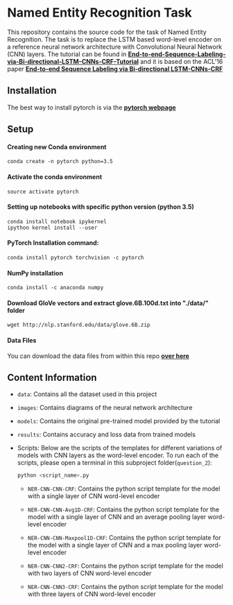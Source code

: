 # Named Entity Recognition Task
This repository contains the source code for the task of Named Entity Recognition. The task is to replace the LSTM based word-level encoder on a reference neural network architecture with Convolutional Neural Network (CNN) layers.
The tutorial can be found in [**End-to-end-Sequence-Labeling-via-Bi-directional-LSTM-CNNs-CRF-Tutorial**](https://github.com/jayavardhanr/End-to-end-Sequence-Labeling-via-Bi-directional-LSTM-CNNs-CRF-Tutorial/blob/master/Named_Entity_Recognition-LSTM-CNN-CRF-Tutorial.ipynb)
and it is based on the ACL'16 paper
[**End-to-end Sequence Labeling via Bi-directional LSTM-CNNs-CRF**](http://www.aclweb.org/anthology/P16-1101)

## Installation
The best way to install pytorch is via the [**pytorch webpage**](http://pytorch.org/)

## Setup

#### Creating new Conda environment
`conda create -n pytorch python=3.5`

#### Activate the conda environment
`source activate pytorch`

#### Setting up notebooks with specific python version (python 3.5)
```
conda install notebook ipykernel
ipython kernel install --user
```

#### PyTorch Installation command:
`conda install pytorch torchvision -c pytorch`

#### NumPy installation
`conda install -c anaconda numpy`

#### Download GloVe vectors and extract glove.6B.100d.txt into "./data/" folder
`wget http://nlp.stanford.edu/data/glove.6B.zip`

#### Data Files
You can download the data files from within this repo [**over here**](https://github.com/TheAnig/NER-LSTM-CNN-Pytorch/tree/master/data)

## Content Information
*   `data`: Contains all the dataset used in this project

*   `images`: Contains diagrams of the neural network architecture

*   `models`: Contains the original pre-trained model provided by the tutorial

*   `results`: Contains accuracy and loss data from trained models

*   Scripts: Below are the scripts of the templates for different variations of models with CNN layers as the word-level encoder. 
To run each of the scripts, please open a terminal in this subproject folder(`question_2`):  

    ```bash
    python <script_name>.py
    ```

    * `NER-CNN-CNN-CRF`: Contains the python script template for the model with a single layer of CNN word-level encoder
    
    * `NER-CNN-CNN-Avg1D-CRF`: Contains the python script template for the model with a single layer of CNN and an average pooling layer word-level encoder
    
    * `NER-CNN-CNN-Maxpool1D-CRF`: Contains the python script template for the model with a single layer of CNN and a max pooling layer word-level encoder
    
    * `NER-CNN-CNN2-CRF`: Contains the python script template for the model with two layers of CNN word-level encoder
    
    * `NER-CNN-CNN3-CRF`: Contains the python script template for the model with three layers of CNN word-level encoder
